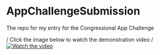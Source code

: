 # AppChallengeSubmission
The repo for my entry for the Congressional App Challenge

\/  Click the image below to watch the demonstration video \/
[![Watch the video](https://cdn2.iconfinder.com/data/icons/social-icons-color/512/youtube-512.png)](https://youtu.be/PQ-Pm7hIp-M)
